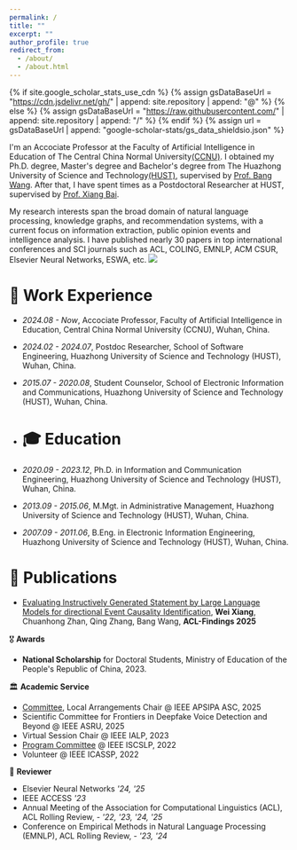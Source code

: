 ```yaml
---
permalink: /
title: ""
excerpt: ""
author_profile: true
redirect_from: 
  - /about/
  - /about.html
---
```


{% if site.google_scholar_stats_use_cdn %}
{% assign gsDataBaseUrl = "https://cdn.jsdelivr.net/gh/" | append: site.repository | append: "@" %}
{% else %}
{% assign gsDataBaseUrl = "https://raw.githubusercontent.com/" | append: site.repository | append: "/" %}
{% endif %}
{% assign url = gsDataBaseUrl | append: "google-scholar-stats/gs_data_shieldsio.json" %}

<span class='anchor' id='about-me'></span>

I'm an Accociate Professor at the Faculty of Artificial Intelligence in Education of The Central China Normal University[(CCNU)](https://www.ccnu.edu.cn/). I obtained my Ph.D. degree, Master's degree and Bachelor's degree from The Huazhong University of Science and Technology[(HUST)](https://www.hust.edu.cn), supervised by [Prof. Bang Wang](https://eic.hust.edu.cn/teacher/wangbang/index.htm). After that, I have spent times as a Postdoctoral Researcher at HUST, supervised by [Prof. Xiang Bai](http://faculty.hust.edu.cn/baixiang/zh_CN/more/1412472/jsjjgd/index.htm). 

My research interests span the broad domain of natural language processing, knowledge graphs, and recommendation systems, with a current focus on information extraction, public opinion events and intelligence analysis.
I have published nearly 30 papers in top international conferences and SCI journals such as ACL, COLING, EMNLP, ACM CSUR, Elsevier Neural Networks, ESWA, etc. <a href="https://scholar.google.com/citations?user=YrcnOxYAAAAJ"><img src="https://img.shields.io/endpoint?logo=Google%20Scholar&url=https%3A%2F%2Fcdn.jsdelivr.net%2Fgh%2FJason-Xiang5231%2FJason-Xiang5231.github.io@google-scholar-stats%2Fgs_data_shieldsio.json&labelColor=f6f6f6&color=9cf&style=flat&label=citations"></a>

<span class='anchor' id='Experience'></span>
# 💼 Work Experience

- *2024.08 - Now*, Accociate Professor, Faculty of Artificial Intelligence in Education, Central China Normal University (CCNU), Wuhan, China.
- *2024.02 - 2024.07*, Postdoc Researcher, School of Software Engineering, Huazhong University of Science and Technology (HUST), Wuhan, China.
- *2015.07 - 2020.08*, Student Counselor, School of Electronic Information and Communications, Huazhong University of Science and Technology (HUST), Wuhan, China.

- # 🎓 Education

- *2020.09 - 2023.12*, Ph.D. in Information and Communication Engineering, Huazhong University of Science and Technology (HUST), Wuhan, China.
- *2013.09 - 2015.06*, M.Mgt. in Administrative Management, Huazhong University of Science and Technology (HUST), Wuhan, China.
- *2007.09 - 2011.06*, B.Eng. in Electronic Information Engineering, Huazhong University of Science and Technology (HUST), Wuhan, China.


# 📝 Publications 

- [Evaluating Instructively Generated Statement by Large Language Models for directional Event Causality Identification](https://Jason-Xiang5231.github.io), **Wei Xiang**, Chuanhong Zhan, Qing Zhang, Bang Wang, **ACL-Findings 2025**


🎖️ **Awards** 

- **National Scholarship** for Doctoral Students, Ministry of Education of the People's Republic of China, 2023. 

🏛️ **Academic Service**

- [Committee](https://www.apsipa2025.org/wp/committee/), Local Arrangements Chair  @ IEEE APSIPA ASC, 2025
- Scientific Committee for Frontiers in Deepfake Voice Detection and Beyond @ IEEE ASRU, 2025
- Virtual Session Chair @ IEEE IALP, 2023
- [Program Committee](https://www.asianlp.sg/conferences/iscslp2022/web/committees/) @ IEEE ISCSLP, 2022
- Volunteer @ IEEE ICASSP, 2022
  
📝 **Reviewer**

- Elsevier Neural Networks *'24, '25*
- IEEE ACCESS *'23*
- Annual Meeting of the Association for Computational Linguistics (ACL), ACL Rolling Review, - *'22, '23, '24, '25*
- Conference on Empirical Methods in Natural Language Processing (EMNLP), ACL Rolling Review, - *'23, '24*

